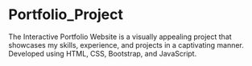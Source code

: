 # Portfolio_Project
The Interactive Portfolio Website is a visually appealing project that showcases my skills, experience, and projects in a captivating manner. Developed using HTML, CSS, Bootstrap, and JavaScript.
